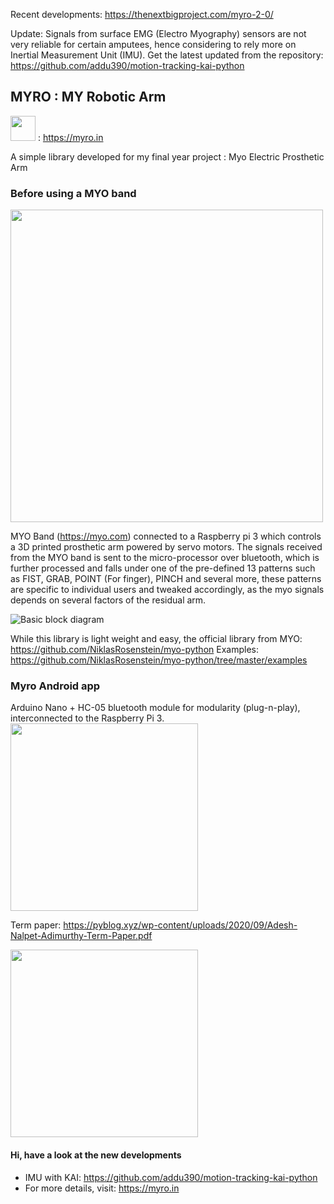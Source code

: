 Recent developments: https://thenextbigproject.com/myro-2-0/

Update: Signals from surface EMG (Electro Myography) sensors are not very reliable for certain amputees, hence considering to rely more on Inertial Measurement Unit (IMU).
Get the latest updated from the repository: https://github.com/addu390/motion-tracking-kai-python

## MYRO : MY Robotic Arm
<img src="https://pyblog.xyz/wp-content/uploads/2020/09/Myro_Final.png" width="40" > : https://myro.in

A simple library developed for my final year project : Myo Electric Prosthetic Arm

### Before using a MYO band
<img src="https://pyblog.xyz/wp-content/uploads/2020/09/three-copy.png" width="500"/>

MYO Band (https://myo.com) connected to a Raspberry pi 3 which controls a 3D printed prosthetic arm powered by servo motors.
The signals received from the MYO band is sent to the micro-processor over bluetooth, which is further processed and falls under one of the pre-defined 13 patterns such as FIST, GRAB, POINT (For finger), PINCH and several more, these patterns are specific to individual users and tweaked accordingly, as the myo signals depends on several factors of the residual arm.

![Basic block diagram](https://pyblog.xyz/wp-content/uploads/2020/02/Block-Diagram.png?raw=true)

While this library is light weight and easy, the official library from MYO: https://github.com/NiklasRosenstein/myo-python
Examples: https://github.com/NiklasRosenstein/myo-python/tree/master/examples

### Myro Android app

Arduino Nano + HC-05 bluetooth module for modularity (plug-n-play), interconnected to the Raspberry Pi 3.
<img src="https://pyblog.xyz/wp-content/uploads/2020/09/myro-app.png?raw=true" width="300"/>

Term paper: https://pyblog.xyz/wp-content/uploads/2020/09/Adesh-Nalpet-Adimurthy-Term-Paper.pdf

<img src="https://pyblog.xyz/wp-content/uploads/2020/09/adesh-hi.jpg" width="300">

#### Hi, have a look at the new developments
- IMU with KAI: https://github.com/addu390/motion-tracking-kai-python
- For more details, visit: https://myro.in
